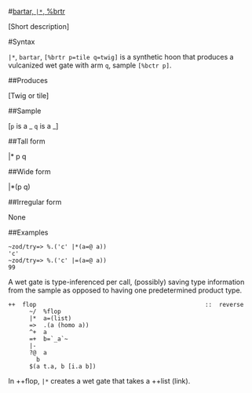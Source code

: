 #[bartar, `|*`, %brtr](#brtr)

[Short description]

#Syntax

`|*`, `bartar`, `[%brtr p=tile q=twig]` is a synthetic hoon that
produces a vulcanized wet gate with arm `q`, sample `[%bctr p]`.

##Produces

[Twig or tile]

##Sample

[`p` is a _
`q` is a _]

##Tall form

|*  p
    q

##Wide form

|*(p q)

##Irregular form

None

##Examples


    ~zod/try=> %.('c' |*(a=@ a))
    'c'
    ~zod/try=> %.('c' |=(a=@ a))
    99

A wet gate is type-inferenced per call, (possibly) saving type information from
the sample as opposed to having one predetermined product type.

```
++  flop                                                ::  reverse
      ~/  %flop
      |*  a=(list)
      =>  .(a (homo a))
      ^+  a
      =+  b=`_a`~
      |-
      ?@  a
        b
      $(a t.a, b [i.a b])
```

In ++flop, `|*` creates a wet gate that takes a ++list (link).

